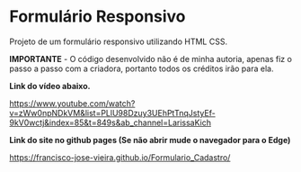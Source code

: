 
# Formulário Responsivo
Projeto de um formulário responsivo utilizando HTML CSS.

**IMPORTANTE** - O código desenvolvido não é de minha autoria, apenas fiz o passo a passo com a criadora, portanto todos os créditos irão para ela.

**Link do vídeo abaixo.**

https://www.youtube.com/watch?v=zWw0npNDkVM&list=PLlU98Dzuy3UEhPtTnqJstyEf-9kV0wctj&index=85&t=849s&ab_channel=LarissaKich

**Link do site no github pages (Se não abrir mude o navegador para o Edge)**

https://francisco-jose-vieira.github.io/Formulario_Cadastro/
